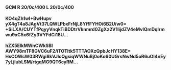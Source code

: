 #### GCM R 20/0c/400 L 20/0c/400
**KO4qZh1wI+BwHupv**<br/>**yX4gT4a8JAgVt37LQWLPbxFrNjL8YffFYHOi6B2U/w0=**<br/>**+SiLXA/CUYTfPqyyVnqkTiBDDtrVknmrd0ZgXz2V1lijdZV4eMvIQmDqlrmwu9xC5x6fZy3VYFdCi18U...**<br/><br/>
**hZX5ElkMWnCWkSBl**<br/>**AWY98mTF8GVC6uF2/iTOTltk5TTTAOXzQpbJcHY138E=**<br/>**HsCOWcW03RWgi8kVJlcQgsiqWWNuBj0oKo60UGrsNwNd5oR6uOI4nEy7yLjlubLSM/rtgqMG9QT6cyRM...**